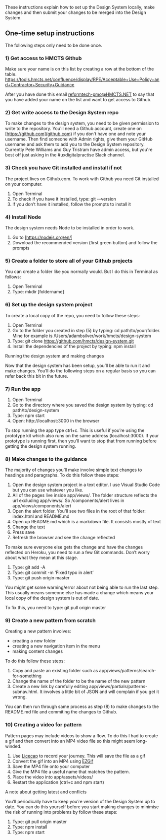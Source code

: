 These instructions explain how to set up the Design System locally, make changes and then submit your changes to be merged into the Design System.

## One-time setup instructions

The following steps only need to be done once.

### 1) Get access to HMCTS Github

Make sure your name is on this list by creating a row at the bottom of the table.
https://tools.hmcts.net/confluence/display/RPE/Acceptable+Use+Policy+and+Contractor+Security+Guidance

After you have done this email reformtech-pmo@HMCTS.NET  to say that you have added your name on the list and want to get access to Github.

### 2) Get write access to the Design System repo

To make changes to the design system, you need to be given permission to write to the repository. 
You'll need a Github account, create one on [https://github.com](github.com) if you don't have one and note your username.
Then find someone with Admin rights, give them your GitHub username and ask them to add you to the Design System repository. Currently Pete Williams and Guy Tristram have admin access, but you're best off just asking in the #uxdigitalpractise Slack channel.


### 3) Check you have Git installed and install if not

The project lives on Github.com. To work with Github you need Git installed on your computer.

1. Open Terminal
2. To check if you have it installed, type: git --version
3. If you don’t have it installed, follow the prompts to install it



### 4) Install Node

The design system needs Node to be installed in order to work.

1. Go to [https://nodejs.org/en/]
2. Download the recommended version (first green button) and follow the prompts



### 5) Create a folder to store all of your Github projects

You can create a folder like you normally would. But I do this in Terminal as follows:

1. Open Terminal
2. Type: mkdir [foldername]

### 6) Set up the design system project

To create a local copy of the repo, you need to follow these steps:

1. Open Terminal
2. Go to the folder you created in step (5) by typing: cd path/to/your/folder. Mine for example is /Users/adambsilver/work/hmcts/design-system
3. Type: git clone https://github.com/hmcts/design-system.git
4. Install the dependencies of the project by typing: npm install

Running the design system and making changes

Now that the design system has been setup, you’ll be able to run it and make changes. You’ll do the following steps on a regular basis so you can refer back this bit in the future.

### 7) Run the app

1. Open Terminal
2. Go to the directory where you saved the design system by typing: cd path/to/design-system
3. Type: npm start
4. Open: http://localhost:3000 in the browser

To stop running the app type ctrl+c. This is useful if you’re using the prototype kit which also runs on the same address (localhost:3000). If your prototype is running first, then you’ll want to stop that from running before getting the design system running.

### 8) Make changes to the guidance

The majority of changes you’ll make involve simple text changes to headings and paragraphs. To do this follow these steps:

1. Open the design system project in a text editor. I use Visual Studio Code but you can use whatever you like.
2. All of the pages live inside app/views/. The folder structure reflects the url excluding app/views/. So /components/alert lives in app/views/components/alert
3. Open the alert folder. You’ll see two files in the root of that folder: index.html and README.md
4. Open up README.md which is a markdown file. It consists mostly of text
5. Change the text
6. Press save
7. Refresh the browser and see the change reflected

To make sure everyone else gets the change and have the changes reflected on Heroku, you need to run a few Git commands. Don’t worry about what they mean at this stage.

1. Type: git add -A
2. Type: git commit -m ‘Fixed typo in alert’
3. Type: git push origin master

You might get some warning/error about not being able to run the last step. This usually means someone else has made a change which means your local copy of the design system is out of date.

To fix this, you need to type: git pull origin master

### 9) Create a new pattern from scratch
Creating a new pattern involves:
* creating a new folder
* creating a new navigation item in the menu
* making content changes

To do this follow these steps:

1. Copy and paste an existing folder such as app/views/patterns/search-for-something
2. Change the name of the folder to be the name of the new pattern
3. Create a new link by carefully editing app/views/partials/patterns-subnav.html. It involves a little bit of JSON and will complain if you get it wrong.

You can then run through same process as step (8) to make changes to the README.md file and commiting the changes to Github.

### 10) Creating a video for pattern

Pattern pages may include videos to show a flow. To do this I had to create a gif and then convert into an MP4 video file so this might seem long-winded.

1. Use [Licecap](https://www.cockos.com/licecap) to record your journey. This will save the file as a gif
2. Convert the gif into an MP4 using [EZGif](https://ezgif.com/gif-to-mp4)
3. Save the MP4 file onto your computer
4. Give the MP4 file a useful name that matches the pattern.
5. Place the video into app/assets/videos/
6. Restart the application (ctrl+c and npm start)

A note about getting latest and conflicts

You’ll periodically have to keep you’re version of the Design System up to date. You can do this yourself before you start making changes to minimise the risk of running into problems by follow these steps:

1. Type: git pull origin master
2. Type: npm install
3. Type: npm start
